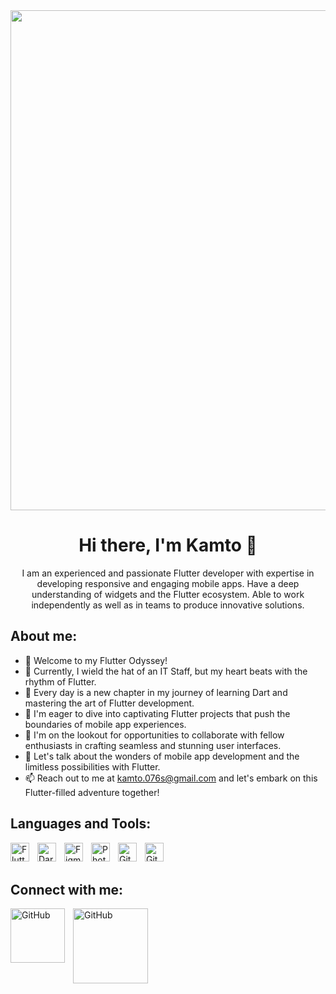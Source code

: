 <center>
<img src="https://user-images.githubusercontent.com/74038190/212284158-e840e285-664b-44d7-b79b-e264b5e54825.gif" width="800">
</center>
<center>
  
# Hi there, I'm Kamto 👋

I am an experienced and passionate Flutter developer with expertise in developing responsive and engaging mobile apps. Have a deep understanding of widgets and the Flutter ecosystem. Able to work independently as well as in teams to produce innovative solutions.
</center>

## About me:

- 🚀 Welcome to my Flutter Odyssey!
- 🔭 Currently, I wield the hat of an IT Staff, but my heart beats with the rhythm of Flutter.
- 🌱 Every day is a new chapter in my journey of learning Dart and mastering the art of Flutter development.
- 👯 I'm eager to dive into captivating Flutter projects that push the boundaries of mobile app experiences.
- 🤔 I'm on the lookout for opportunities to collaborate with fellow enthusiasts in crafting seamless and stunning user interfaces.
- 💬 Let's talk about the wonders of mobile app development and the limitless possibilities with Flutter.
- 📫 Reach out to me at [kamto.076s@gmail.com](mailto:kamto.076s@gmail.com) and let's embark on this Flutter-filled adventure together!

## Languages and Tools:

[<img align="left" alt="Flutter" width="30px" src="https://cdn.jsdelivr.net/gh/devicons/devicon/icons/flutter/flutter-original.svg" style="padding-right:10px;" />](https://flutter.dev/)
[<img align="left" alt="Dart" width="30px" src="https://cdn.jsdelivr.net/gh/devicons/devicon/icons/dart/dart-original.svg" style="padding-right:10px;" />](https://dart.dev/)
[<img align="left" alt="Figma" width="30px" src="https://cdn.jsdelivr.net/gh/devicons/devicon/icons/figma/figma-original.svg" style="padding-right:10px;" />](https://www.figma.com/)
[<img align="left" alt="Photoshop" width="30px" src="https://cdn.jsdelivr.net/gh/devicons/devicon/icons/photoshop/photoshop-plain.svg" style="padding-right:10px;" />](https://www.adobe.com/products/photoshop.html)
[<img align="left" alt="Git" width="30px" src="https://cdn.jsdelivr.net/gh/devicons/devicon/icons/git/git-original.svg" style="padding-right:10px;" />](https://git-scm.com/)
[<img align="left" alt="GitHub" width="30px" src="https://cdn.jsdelivr.net/gh/devicons/devicon/icons/github/github-original.svg" style="padding-right:10px;" />](https://github.com/)

<br>
<br>

## Connect with me:
[<img align="left" alt="GitHub" width="87px" src="https://img.shields.io/badge/Gmail-D14836?style=for-the-badge&logo=gmail&logoColor=white" style="padding-right:10px;" />](mailto:kamto.076s@gmail.com)
[<img align="left" alt="GitHub" width="120px" src="https://img.shields.io/badge/Instagram-E4405F?style=for-the-badge&logo=instagram&logoColor=white" style="padding-right:10px;" />](https://www.instagram.com/kamto_076/)
